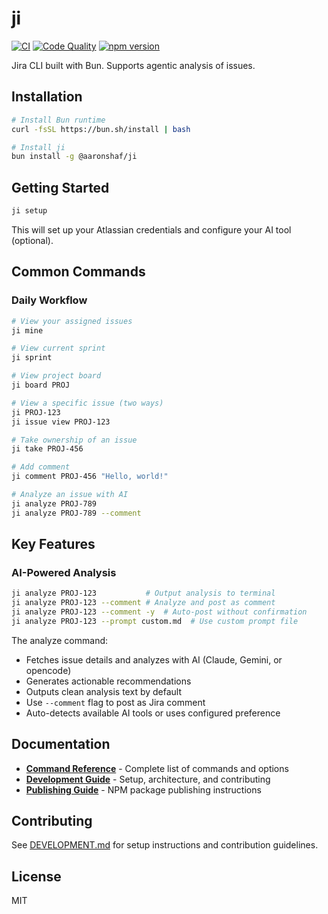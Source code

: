 # ji

[![CI](https://github.com/aaronshaf/ji/actions/workflows/ci.yml/badge.svg)](https://github.com/aaronshaf/ji/actions/workflows/ci.yml)
[![Code Quality](https://img.shields.io/badge/warnings-0-brightgreen)](https://github.com/aaronshaf/ji/actions/workflows/ci.yml)
[![npm version](https://img.shields.io/npm/v/@aaronshaf/ji)](https://www.npmjs.com/package/@aaronshaf/ji)

Jira CLI built with Bun. Supports agentic analysis of issues.

## Installation

```bash
# Install Bun runtime
curl -fsSL https://bun.sh/install | bash

# Install ji
bun install -g @aaronshaf/ji
```

## Getting Started

```bash
ji setup
```

This will set up your Atlassian credentials and configure your AI tool (optional).

## Common Commands

### Daily Workflow

```bash
# View your assigned issues
ji mine

# View current sprint
ji sprint

# View project board
ji board PROJ

# View a specific issue (two ways)
ji PROJ-123
ji issue view PROJ-123

# Take ownership of an issue
ji take PROJ-456

# Add comment
ji comment PROJ-456 "Hello, world!"

# Analyze an issue with AI
ji analyze PROJ-789
ji analyze PROJ-789 --comment
```

## Key Features

### AI-Powered Analysis

```bash
ji analyze PROJ-123           # Output analysis to terminal
ji analyze PROJ-123 --comment # Analyze and post as comment
ji analyze PROJ-123 --comment -y  # Auto-post without confirmation
ji analyze PROJ-123 --prompt custom.md  # Use custom prompt file
```

The analyze command:
- Fetches issue details and analyzes with AI (Claude, Gemini, or opencode)
- Generates actionable recommendations
- Outputs clean analysis text by default
- Use `--comment` flag to post as Jira comment
- Auto-detects available AI tools or uses configured preference

## Documentation

- [**Command Reference**](docs/DOCS.md) - Complete list of commands and options
- [**Development Guide**](DEVELOPMENT.md) - Setup, architecture, and contributing
- [**Publishing Guide**](PUBLISHING.md) - NPM package publishing instructions

## Contributing

See [DEVELOPMENT.md](DEVELOPMENT.md) for setup instructions and contribution guidelines.

## License

MIT
